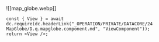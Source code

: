 




![[map_globe.webp]]





```datacorejsx
const { View } = await dc.require(dc.headerLink("_OPERATION/PRIVATE/DATACORE/24 MapGlobe/D.q.mapglobe.component.md", "ViewComponent"));
return <View />;
```


